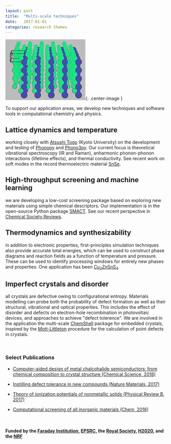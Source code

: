 ```yaml
---
layout: post
title:  "Multi-scale techniques"
date:   2017-01-01 
categories: research themes
---
```


![](/gifs/sns2.gif){: .center-image }

To support our application areas, we develop new techniques and software tools in computational chemistry and physics. 

## Lattice dynamics and temperature 
working closely with [Atsushi Togo](http://atztogo.github.io/) (Kyoto University) on the development and testing of [Phonopy](http://atztogo.github.io/phonopy/) and [Phono3py](http://atztogo.github.io/phono3py/). Our current focus is theoretical vibrational spectroscopy (IR and Raman), anharmonic phonon-phonon interactions (lifetime effects), and thermal conductivity. See recent work on soft modes in the record thermoelectric material [SnSe](http://journals.aps.org/prl/abstract/10.1103/PhysRevLett.117.075502).

## High-throughput screening and machine learning
we are developing a low-cost screening package based on exploring new materials using simple chemical descriptors. Our implementation is in the open-source Python package [SMACT](https://github.com/WMD-group/SMACT). See our recent perspective in [Chemical Society Reviews](http://pubs.rsc.org/en/content/articlelanding/2016/cs/c5cs00841g).

## Thermodynamics and synthesizability 
in addition to electronic properties, first-principles simulation techniques also provide accurate total energies, which can be used to construct phase diagrams and reaction fields 
as a function of temperature and pressure. 
These can be used to identify processing windows for entirely new phases and properties. 
One application has been [Cu<sub>2</sub>ZnSnS<sub>4</sub>](https://github.com/WMD-group/CZTS-model).

## Imperfect crystals and disorder
all crystals are defective owing to configurational entropy. Materials modelling can probe both the probability of defect formation as well as their structural, vibrational and optical properties.
This includes the effect of disorder and defects on electron-hole recombination in photovoltaic devices, 
and approaches to achieve "defect tolerence".
We are involved in the application the multi-scale [ChemShell](http://www.chemshell.org) package for embedded crystals, inspired by the [Mott-Littleton](http://pubs.rsc.org/en/content/articlelanding/1989/f2/f29898500341) procedure for the calculation of point defects in crystals. 

<br>

### Select Publications

- [Computer-aided design of metal chalcohalide semiconductors: from chemical composition to crystal structure (Chemical Science, 2018)](http://xlink.rsc.org/?DOI=C7SC03961A)

- [Instilling defect tolerance in new compounds (Nature Materials, 2017)](https://www.nature.com/articles/nmat4973)

- [Theory of ionization potentials of nonmetallic solids (Physical Review B, 2017)](http://journals.aps.org/prb/abstract/10.1103/PhysRevB.95.125309)

- [Computational screening of all inorganic materials (Chem, 2016)](http://www.cell.com/chem/abstract/S2451-9294(16)30155-3)

<br>

#### Funded by the [Faraday Institution](https://faraday.ac.uk),  [EPSRC](http://gow.epsrc.ac.uk/NGBOViewPerson.aspx?PersonId=-250227), the [Royal Society](https://royalsociety.org/grants-schemes-awards/grants/university-research/), [H2020](https://ec.europa.eu/programmes/horizon2020/), and the [NRF](http://www.nrf.re.kr)